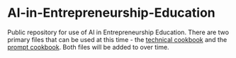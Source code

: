 # AI-in-Entrepreneurship-Education
Public repository for use of AI in Entrepreneurship Education.
There are two primary files that can be used at this time - the [technical cookbook]() and the [prompt cookbook](). Both files will be added to over time.
